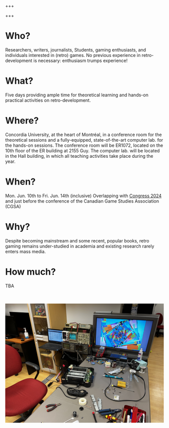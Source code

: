 +++

+++

# Who?

Researchers, writers, journalists, Students, gaming enthusiasts, and individuals interested in (retro) games. No previous experience in retro-development is necessary: enthusiasm trumps experience!

# What?

Five days providing ample time for theoretical learning and hands-on practical activities on retro-development.

# Where?

Concordia University, at the heart of Montréal, in a conference room for the theoretical sessions and a fully-equipped, state-of-the-art computer lab. for the hands-on sessions. The conference room will be ER1072, located on the 10th floor of the ER building at 2155 Guy. The computer lab. will be located in the Hall building, in which all teaching activities take place during the year.

# When?

Mon. Jun. 10th to Fri. Jun. 14th (inclusive)
Overlapping with [Congress 2024](https://www.federationhss.ca/en/congress2024) and just before the conference of the Canadian Game Studies Association (CGSA)

# Why?

Despite becoming mainstream and some recent, popular books, retro gaming remains under-studied in academia and existing research rarely enters mass media.

# How much?

TBA

<br/>
<br/>
<img src="/static/Summer%20school%202024%20wip1.jpg"/>
